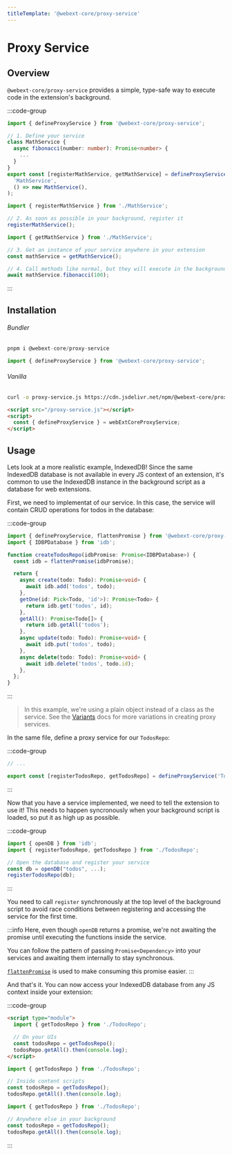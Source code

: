 ```yaml
---
titleTemplate: '@webext-core/proxy-service'
---
```


# Proxy Service

<ChipGroup>
  <Chip text="MV2" type="manifest" />
  <Chip text="MV3" type="manifest" />
  <Chip text="Chrome" type="browser" />
  <Chip text="Firefox" type="browser" />
  <Chip text="Safari" type="browser" />
</ChipGroup>

## Overview

`@webext-core/proxy-service` provides a simple, type-safe way to execute code in the extension's background.

:::code-group

```ts [MathService.ts]
import { defineProxyService } from '@webext-core/proxy-service';

// 1. Define your service
class MathService {
  async fibonacci(number: number): Promise<number> {
    ...
  }
}
export const [registerMathService, getMathService] = defineProxyService(
  'MathService',
  () => new MathService(),
);
```

```ts [background.ts]
import { registerMathService } from './MathService';

// 2. As soon as possible in your background, register it
registerMathService();
```

```ts [anywhere-else.ts]
import { getMathService } from './MathService';

// 3. Get an instance of your service anywhere in your extension
const mathService = getMathService();

// 4. Call methods like normal, but they will execute in the background
await mathService.fibonacci(100);
```

:::

## Installation

###### Bundler

```ts
pnpm i @webext-core/proxy-service
```

```ts
import { defineProxyService } from '@webext-core/proxy-service';
```

###### Vanilla

```sh
curl -o proxy-service.js https://cdn.jsdelivr.net/npm/@webext-core/proxy-service/lib/index.global.js
```

```html
<script src="/proxy-service.js"></script>
<script>
  const { defineProxyService } = webExtCoreProxyService;
</script>
```

## Usage

Lets look at a more realistic example, IndexedDB! Since the same IndexedDB database is not available in every JS context of an extension, it's common to use the IndexedDB instance in the background script as a database for web extensions.

First, we need to implementat of our service. In this case, the service will contain CRUD operations for todos in the database:

:::code-group

```ts [TodosRepo.ts]
import { defineProxyService, flattenPromise } from '@webext-core/proxy-service';
import { IDBPDatabase } from 'idb';

function createTodosRepo(idbPromise: Promise<IDBPDatabase>) {
  const idb = flattenPromise(idbPromise);

  return {
    async create(todo: Todo): Promise<void> {
      await idb.add('todos', todo);
    },
    getOne(id: Pick<Todo, 'id'>): Promise<Todo> {
      return idb.get('todos', id);
    },
    getAll(): Promise<Todo[]> {
      return idb.getAll('todos');
    },
    async update(todo: Todo): Promise<void> {
      await idb.put('todos', todo);
    },
    async delete(todo: Todo): Promise<void> {
      await idb.delete('todos', todo.id);
    },
  };
}
```

:::

> In this example, we're using a plain object instead of a class as the service. See the [Variants](./variants) docs for more variations in creating proxy services.

In the same file, define a proxy service for our `TodosRepo`:

:::code-group

```ts [TodosRepo.ts]
// ...

export const [registerTodosRepo, getTodosRepo] = defineProxyService('TodosRepo', createTodosRepo);
```

:::

Now that you have a service implemented, we need to tell the extension to use it! This needs to happen syncronously when your background script is loaded, so put it as high up as possible.

:::code-group

```ts [background.ts]
import { openDB } from 'idb';
import { registerTodosRepo, getTodosRepo } from './TodosRepo';

// Open the database and register your service
const db = openDB("todos", ...);
registerTodosRepo(db);
```

:::

You need to call `register` synchronously at the top level of the background script to avoid race conditions between registering and accessing the service for the first time.

:::info
Here, even though `openDB` returns a promise, we're not awaiting the promise until executing the functions inside the service.

You can follow the pattern of passing `Promise<Dependency>` into your services and awaiting them internally to stay synchronous.

[`flattenPromise`](/api/proxy-service#flattenpromise) is used to make consuming this promise easier.
:::

And that's it. You can now access your IndexedDB database from any JS context inside your extension:

:::code-group

```html [extension-page.html]
<script type="module">
  import { getTodosRepo } from './TodosRepo';

  // On your UIs
  const todosRepo = getTodosRepo();
  todosRepo.getAll().then(console.log);
</script>
```

```ts [content-script.ts]
import { getTodosRepo } from './TodosRepo';

// Inside content scripts
const todosRepo = getTodosRepo();
todosRepo.getAll().then(console.log);
```

```ts [background/some-helper.ts]
import { getTodosRepo } from './TodosRepo';

// Anywhere else in your background
const todosRepo = getTodosRepo();
todosRepo.getAll().then(console.log);
```

:::
